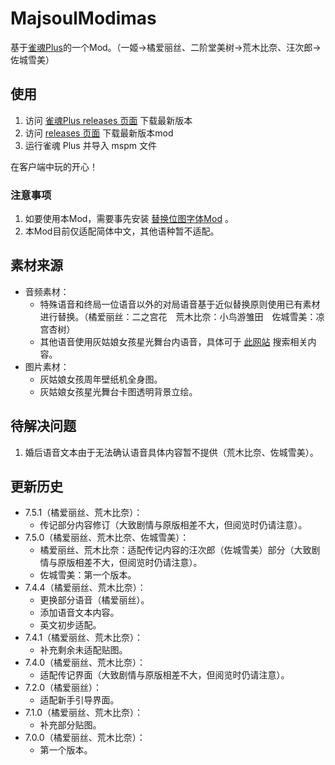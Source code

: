 # MajsoulModimas

基于[雀魂Plus](https://github.com/MajsoulPlus/majsoul-plus-client/releases)的一个Mod。（一姬→橘爱丽丝、二阶堂美树→荒木比奈、汪次郎→佐城雪美）

## 使用

1. 访问 [雀魂Plus releases 页面](https://github.com/MajsoulPlus/majsoul-plus-client/releases) 下载最新版本
2. 访问 [releases 页面](https://github.com/TanakaKotoha/MajsoulModimas/releases) 下载最新版本mod
3. 运行雀魂 Plus 并导入 mspm 文件

在客户端中玩的开心！

### 注意事项

1. 如要使用本Mod，需要事先安装 [替换位图字体Mod](https://github.com/TanakaKotoha/MajsoulModimas/releases/tag/7.0.0) 。
2. 本Mod目前仅适配简体中文，其他语种暂不适配。

## 素材来源

 * 音频素材：
	* 特殊语音和终局一位语音以外的对局语音基于近似替换原则使用已有素材进行替换。（橘爱丽丝：二之宫花　荒木比奈：小鸟游雏田　佐城雪美：凉宫杏树）
	* 其他语音使用灰姑娘女孩星光舞台内语音，具体可于 [此网站](https://starlight.346lab.org/) 搜索相关内容。
 * 图片素材：
	* 灰姑娘女孩周年壁纸机全身图。
	* 灰姑娘女孩星光舞台卡图透明背景立绘。

## 待解决问题

1. 婚后语音文本由于无法确认语音具体内容暂不提供（荒木比奈、佐城雪美）。

## 更新历史

 * 7.5.1（橘爱丽丝、荒木比奈）：
	* 传记部分内容修订（大致剧情与原版相差不大，但阅览时仍请注意）。
 * 7.5.0（橘爱丽丝、荒木比奈、佐城雪美）：
	* 橘爱丽丝、荒木比奈：适配传记内容的汪次郎（佐城雪美）部分（大致剧情与原版相差不大，但阅览时仍请注意）。
	* 佐城雪美：第一个版本。
 * 7.4.4（橘爱丽丝、荒木比奈）：
	* 更换部分语音（橘爱丽丝）。
	* 添加语音文本内容。
	* 英文初步适配。
 * 7.4.1（橘爱丽丝、荒木比奈）：
	* 补充剩余未适配贴图。
 * 7.4.0（橘爱丽丝、荒木比奈）：
	* 适配传记界面（大致剧情与原版相差不大，但阅览时仍请注意）。
 * 7.2.0（橘爱丽丝）：
	* 适配新手引导界面。
 * 7.1.0（橘爱丽丝、荒木比奈）：
	* 补充部分贴图。
 * 7.0.0（橘爱丽丝、荒木比奈）：
	* 第一个版本。
